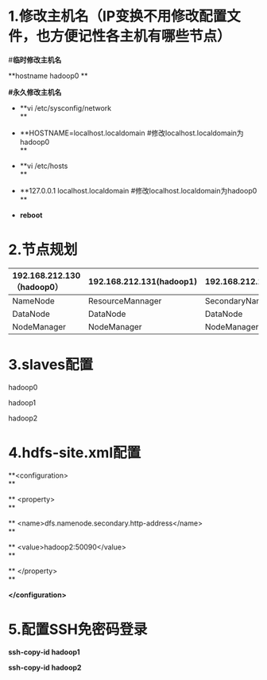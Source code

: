 # 1.修改主机名（IP变换不用修改配置文件，也方便记性各主机有哪些节点）

\#**临时修改主机名**

**hostname hadoop0     **

**\#永久修改主机名**

* **vi /etc/sysconfig/network            
  **

* **HOSTNAME=localhost.localdomain  \#修改localhost.localdomain为hadoop0            
  **

* **vi /etc/hosts            
  **

* **127.0.0.1    localhost.localdomain  \#修改localhost.localdomain为hadoop0            
  **

* **reboot**

# 2.节点规划

| 192.168.212.130（hadoop0） | 192.168.212.131\(hadoop1\) | 192.168.212.132\(hadoop2\) |
| :--- | :--- | :--- |
| NameNode | ResourceMannager | SecondaryNameNode |
| DataNode | DataNode | DataNode |
| NodeManager | NodeManager | NodeManager |

# 3.slaves配置

hadoop0

hadoop1

hadoop2

# 4.hdfs-site.xml配置

**&lt;configuration&gt;      
**

**  &lt;property&gt;      
**

**    &lt;name&gt;dfs.namenode.secondary.http-address&lt;/name&gt;      
**

**    &lt;value&gt;hadoop2:50090&lt;/value&gt;      
**

**  &lt;/property&gt;      
**

**&lt;/configuration&gt;**

# 5.配置SSH免密码登录

**ssh-copy-id hadoop1**

**ssh-copy-id hadoop2**

